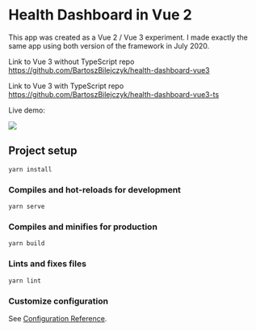# Health Dashboard in Vue 2

This app was created as a Vue 2 / Vue 3 experiment. I made exactly the same app using both version of the framework in July 2020.

Link to Vue 3 without TypeScript repo https://github.com/BartoszBilejczyk/health-dashboard-vue3

Link to Vue 3 with TypeScript repo https://github.com/BartoszBilejczyk/health-dashboard-vue3-ts

Live demo: 

<img src="https://github.com/BartoszBilejczyk/health-dashboard-vue2/src/assets/images/demo.jpg">

## Project setup
```
yarn install
```

### Compiles and hot-reloads for development
```
yarn serve
```

### Compiles and minifies for production
```
yarn build
```

### Lints and fixes files
```
yarn lint
```

### Customize configuration
See [Configuration Reference](https://cli.vuejs.org/config/).
